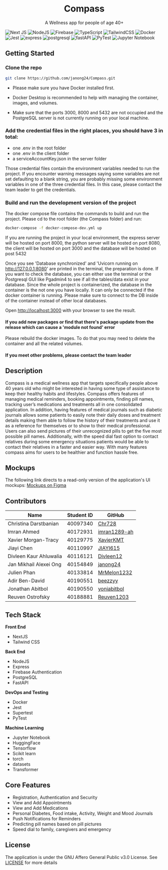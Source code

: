 <p align="center">
   <h1 align="center">Compass</h3>
</p> 
<p align="center">
    A Wellness app for people of age 40+
</p>

![Next JS](https://img.shields.io/badge/Next-black?style=for-the-badge&logo=next.js&logoColor=white)
![NodeJS](https://img.shields.io/badge/node.js-6DA55F?style=for-the-badge&logo=node.js&logoColor=white)
![Firebase](https://img.shields.io/badge/firebase-%23039BE5.svg?style=for-the-badge&logo=firebase)
![TypeScript](https://img.shields.io/badge/typescript-%23007ACC.svg?style=for-the-badge&logo=typescript&logoColor=white)
![TailwindCSS](https://img.shields.io/badge/tailwindcss-%2338B2AC.svg?style=for-the-badge&logo=tailwind-css&logoColor=white)
![Docker](https://img.shields.io/badge/docker-%230db7ed.svg?style=for-the-badge&logo=docker&logoColor=white)
![Jest](https://img.shields.io/badge/-jest-%23C21325?style=for-the-badge&logo=jest&logoColor=white)
![express](https://img.shields.io/badge/Express%20js-000000?style=for-the-badge&logo=express&logoColor=white)
![postgresql](https://img.shields.io/badge/PostgreSQL-316192?style=for-the-badge&logo=postgresql&logoColor=white)
![fastAPI](https://img.shields.io/badge/fastAPI-3776AB?style=for-the-badge&logo=python&logoColor=white)
![PyTest](https://img.shields.io/badge/PyTest-14354C?style=for-the-badge&logo=python&logoColor=white)
![Jupyter Notebook](https://img.shields.io/badge/Made%20with-Jupyter-orange?style=for-the-badge&logo=Jupyter)

## Getting Started

### Clone the repo
```bash 
git clone https://github.com/janong24/Compass.git
```

- Please make sure you have Docker installed first.
  
- Docker Desktop is recommended to help with managing the container, images, and volumes.

- Make sure that the ports 3000, 8000 and 5432 are not occupied and the PostgreSQL server is not currently running on your local machine.

### Add the credential files in the right places, you should have 3 in total: 
- one .env in the root folder
- one .env in the client folder
- a serviceAccountKey.json in the server folder

Those credential files contain the environment variables needed to run the project. If you encounter warning messages saying some variables are not set defaulting to a blank string, you are probably missing some environment variables in one of the three credential files. In this case, please contact the team leader to get the credentials.  

### Build and run the development version of the project

The docker compose file contains the commands to build and run the project. Please cd to the root folder (the Compass folder) and run:    

```bash
docker-compose -f docker-compose-dev.yml up
```

If you are running the project in your local environment, the express server will be hosted on port 8000, the python server will be hosted on port 8080, the client will be hosted on port 3000 and the database will be hosted on post 5432

Once you see 'Database synchronized' and 'Uvicorn running on http://127.0.0.1:8080' are printed in the terminal, the preparation is done. If you want to check the database, you can either use the terminal or the Postgresql GUI like Pgadmin4 to see if all the tables/data exist in your database. Since the whole project is containerized, the database in the container is the not one you have locally. It can only be connected if the docker container is running. Please make sure to connect to the DB inside of the container instead of other local databases.

Open [http://localhost:3000](http://localhost:3000) with your browser to see the result.

#### If you add new packages or find that there's package update from the release which can cause a 'module not found' error
Please rebuild the docker images. To do that you may need to delete the container and all the related volumes.

#### If you meet other problems, please contact the team leader

## Description

Compass is a medical wellness app that targets specifically people above 40 years old who might  be interested in having  some  type of assistance to keep their healthy habits and lifestyles. Compass offers features of managing medical  reminders, booking appointments, finding pill names, tracking user’s medications and treatments  all in one consolidated application. In addition, having features of medical journals such as diabetic journals allows some patients to easily note their daily doses and treatment details making them able to follow the history of their treatments and use it as a reference for themselves or to show to their medical professional. Users can also send pictures of their unrecognized pills to get the five most possible pill names. Additionally, with the speed dial fast option to contact relatives during some emergency situations patients would be able to contact their relatives in a faster and easier way. With many features compass aims for users to be healthier and function hassle free. 

## Mockups

The following link directs to a read-only version of the application's UI mockups:
[Mockups on Figma](https://www.figma.com/file/4kubnHTzbOWN2sgLAs3vcN/Compass-UI-Mockup?type=design&node-id=0%3A1&mode=design&t=iYqj5DWPPgECiq4M-1)

## Contributors

| Name                   | Student ID | GitHub                                          |
| ---------------------- | ---------- | ----------------------------------------------- |
| Christina Darstbanian  | 40097340   | [Chr728](https://github.com/Chr728)             |
| Imran Ahmed            | 40172931   | [imran1289-ah](https://github.com/imran1289-ah) |
| Xavier Morgan-Tracy    | 40129775   | [XavierKMT](https://github.com/XavierKMT)       |
| Jiayi Chen             | 40110997   | [JIAYI615](https://github.com/JIAYI615)         |
| Divleen Kaur Ahluwalia | 40116121   | [Divleen12](https://github.com/Divleen12)       |
| Jan Mikhail Alexei Ong | 40154849   | [janong24](https://github.com/janong24)         |
| Julien Phan            | 40133814   | [MrMelon1232](https://github.com/MrMelon1232)   |
| Adir Ben-David         | 40190551   | [beezzyy](https://github.com/beezzyy)           |
| Jonathan Abitbol       | 40190550   | [yoniabitbol](https://github.com/yoniabitbol)   |
| Reuven Ostrofsky       | 40188881   | [Reuven1203](https://github.com/Reuven1203)     |

## Tech Stack

**Front End**

- NextJS
- Tailwind CSS

**Back End**

- NodeJS
- Express
- Firebase Authentication
- PostgreSQL
- FastAPI

**DevOps and Testing**

- Docker
- Jest
- Supertest
- PyTest

**Machine Learning**

- Jupyter Notebook
- HuggingFace
- Tensorflow
- Scikit learn
- torch
- datasets
- Transformer

## Core Features

- Registration, Authentication and Security
- View and Add Appointments
- View and Add Medications
- Personal Diabetes, Food intake, Activity, Weight and Mood Journals
- Push Notifications for Reminders
- Predicting pill names based on pill pictures
- Speed dial to family, caregivers and emergency

## License

The application is under the GNU Affero General Public v3.0 License. See [LICENSE](https://github.com/janong24/Compass/blob/main/LICENSE) for more details
